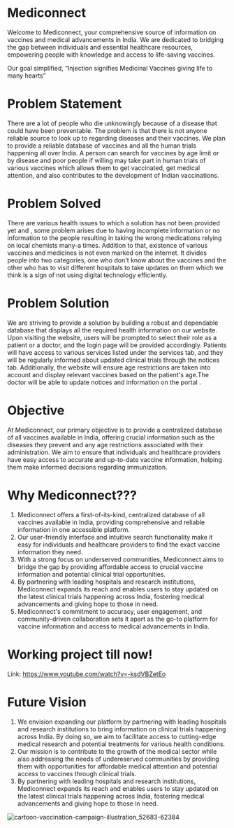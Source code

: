 # Mediconnect
Welcome to Mediconnect, your comprehensive source of information on vaccines and medical advancements in India. We are dedicated to bridging the gap between individuals and essential healthcare resources, empowering people with knowledge and access to life-saving vaccines.

Our goal simplified,
“Injection signifies Medicinal Vaccines giving life to many hearts”

# Problem Statement
There are a lot of people who die unknowingly because of a disease that could have been preventable. The problem is that there is not anyone reliable source to look up to regarding diseases and their vaccines. We plan to provide a reliable database of vaccines and all the human trials happening all over India. A person can search for vaccines by age limit or by disease and poor people if willing may take part in human trials of various vaccines which allows them to get vaccinated, get medical attention, and also contributes to the development of Indian vaccinations.

# Problem Solved
There are various health issues to which a solution has not been provided yet and , some problem arises due to having incomplete information or no information to the people resulting in taking the wrong medications relying on local chemists many-a times. Addition to that, existence of various vaccines and medicines is not even marked on the internet. It divides people into two categories, one who don't know about the vaccines  and the other who has to visit different hospitals to take updates on them which we think is a sign of not using digital technology efficiently.

# Problem Solution
We are striving to provide a solution by building a robust and dependable database that displays all the required health information on our website. Upon visiting the website, users will be prompted to select their role as a patient or a doctor, and the login page will be provided accordingly. Patients will have access to various services listed under the services tab, and they will be regularly informed about updated clinical trials through the notices tab. Additionally, the website will ensure age restrictions are taken into account and display relevant vaccines based on the patient's age.The doctor will be able to update notices and information on the portal .

# Objective
At Mediconnect, our primary objective is to provide a centralized database of all vaccines available in India, offering crucial information such as the diseases they prevent and any age restrictions associated with their administration. We aim to ensure that individuals and healthcare providers have easy access to accurate and up-to-date vaccine information, helping them make informed decisions regarding immunization.

# Why Mediconnect???
1. Mediconnect offers a first-of-its-kind, centralized database of all vaccines available in India, providing comprehensive and reliable information in one accessible platform.
2. Our user-friendly interface and intuitive search functionality make it easy for individuals and healthcare providers to find the exact vaccine information they need.
3. With a strong focus on underserved communities, Mediconnect aims to bridge the gap by providing affordable access to crucial vaccine information and potential clinical trial opportunities.
4. By partnering with leading hospitals and research institutions, Mediconnect expands its reach and enables users to stay updated on the latest clinical trials happening across India, fostering medical advancements and giving hope to those in need.
5. Mediconnect's commitment to accuracy, user engagement, and community-driven collaboration sets it apart as the go-to platform for vaccine information and access to medical advancements in India.

# Working project till now!
Link: https://www.youtube.com/watch?v=-ksdVBZetEo
# Future Vision
1. We envision expanding our platform by partnering with leading hospitals and research institutions to bring information on clinical trials happening across India. By doing so, we aim to facilitate access to cutting-edge medical research and potential treatments for various health conditions. 
2. Our mission is to contribute to the growth of the medical sector while also addressing the needs of undereserved communities by providing them with opportunities for affordable medical attention and potential access to vaccines through clinical trials.
3. By partnering with leading hospitals and research institutions, Mediconnect expands its reach and enables users to stay updated on the latest clinical trials happening across India, fostering medical advancements and giving hope to those in need.

![cartoon-vaccination-campaign-illustration_52683-62384](https://github.com/inkerton/Mediconnect/assets/127668005/20672698-6cfe-4a49-bf7e-663496f7c69a)

